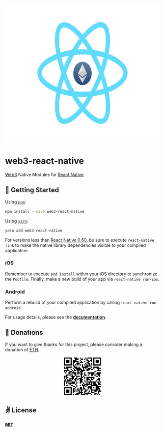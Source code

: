 <p align="center">
  <a href="https://github.com/cawfree/web3-react-native" alt="web3-react-native">
    <img src="./public/logo.png" width="640" height="452" />
  </a>
</p>

# web3-react-native
[Web3](https://web3js.readthedocs.io/en/v1.2.6/) Native Modules for [React Native](https://reactnative.dev/).

## 🚀 Getting Started

Using [`npm`]():

```bash
npm install --save web3-react-native
```

Using [`yarn`]():

```bash
yarn add web3-react-native
```

For versions less than [React Native 0.60](https://reactnative.dev/blog/2019/07/03/version-60), be sure to execute `react-native link` to make the native library dependencies visible to your compiled application.

### iOS
Remember to execute `pod install` within your iOS directory to synchronize the `Podfile`. Finally, make a new build of your app via `react-native run-ios`.

### Android
Perform a rebuild of your compiled application by calling `react-native run-android`.

For usage details, please see the [**documentation**](./docs).

## 🌠 Donations

If you want to give thanks for this project, please consider making a donation of [ETH](https://ethereum.org/).

<p align="center">
  <a href="https://github.com/cawfree/web3-react-native" alt="web3-react-native">
    <img src="./public/qr.png" width="128" height="128" />
  </a>
</p>

## ✌️ License
[**MIT**](./LICENSE)
